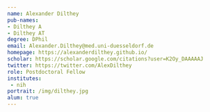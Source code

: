 ```yaml
---
name: Alexander Dilthey
pub-names:
- Dilthey A
- Dilthey AT
degree: DPhil
email: Alexander.Dilthey@med.uni-duesseldorf.de
homepage: https://alexanderdilthey.github.io/
scholar: https://scholar.google.com/citations?user=K2Oy_DAAAAAJ
twitter: https://twitter.com/AlexDilthey
role: Postdoctoral Fellow
institutes:
 - nih
portrait: /img/dilthey.jpg
alum: true
---
```

